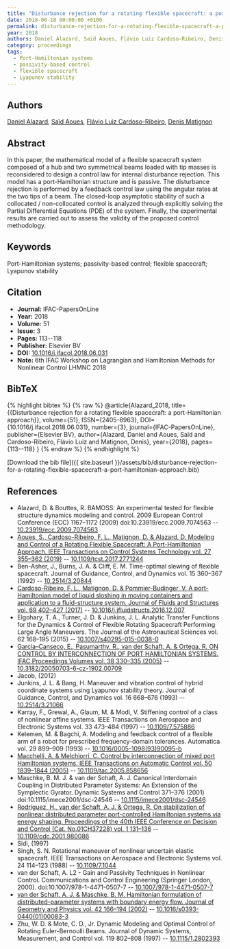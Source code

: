 ```yaml
---
title: "Disturbance rejection for a rotating flexible spacecraft: a port-Hamiltonian approach"
date: 2018-06-18 00:00:00 +0100
permalink: disturbance-rejection-for-a-rotating-flexible-spacecraft-a-port-hamiltonian-approach
year: 2018
authors: Daniel Alazard, Saïd Aoues, Flávio Luiz Cardoso-Ribeiro, Denis Matignon
category: proceedings
tags:
  - Port-Hamiltonian systems
  - passivity-based control
  - flexible spacecraft
  - Lyapunov stability
---
```

 
## Authors
[Daniel Alazard](authors/daniel-alazard), [Saïd Aoues](authors/said-aoues), [Flávio Luiz Cardoso-Ribeiro](authors/flavio-luiz-cardoso-ribeiro), [Denis Matignon](authors/denis-matignon)
 
## Abstract
In this paper, the mathematical model of a flexible spacecraft system composed of a hub and two symmetrical beams loaded with tip masses is reconsidered to design a control law for internal disturbance rejection. This model has a port-Hamiltonian structure and is passive. The disturbance rejection is performed by a feedback control law using the angular rates at the two tips of a beam. The closed-loop asymptotic stability of such a collocated / non-collocated control is analyzed through explicitly solving the Partial Differential Equations (PDE) of the system. Finally, the experimental results are carried out to assess the validity of the proposed control methodology.
 
## Keywords
Port-Hamiltonian systems; passivity-based control; flexible spacecraft; Lyapunov stability
 
## Citation
- **Journal:** IFAC-PapersOnLine
- **Year:** 2018
- **Volume:** 51
- **Issue:** 3
- **Pages:** 113--118
- **Publisher:** Elsevier BV
- **DOI:** [10.1016/j.ifacol.2018.06.031](https://doi.org/10.1016/j.ifacol.2018.06.031)
- **Note:** 6th IFAC Workshop on Lagrangian and Hamiltonian Methods for Nonlinear Control LHMNC 2018
 
## BibTeX
{% highlight bibtex %}
{% raw %}
@article{Alazard_2018,
  title={{Disturbance rejection for a rotating flexible spacecraft: a port-Hamiltonian approach}},
  volume={51},
  ISSN={2405-8963},
  DOI={10.1016/j.ifacol.2018.06.031},
  number={3},
  journal={IFAC-PapersOnLine},
  publisher={Elsevier BV},
  author={Alazard, Daniel and Aoues, Saïd and Cardoso-Ribeiro, Flávio Luiz and Matignon, Denis},
  year={2018},
  pages={113--118}
}
{% endraw %}
{% endhighlight %}
 
[Download the bib file]({{ site.baseurl }}/assets/bib/disturbance-rejection-for-a-rotating-flexible-spacecraft-a-port-hamiltonian-approach.bib)
 
## References
- Alazard, D. & Bouttes, R. BAMOSS: An experimental tested for flexible structure dynamics modeling and control. 2009 European Control Conference (ECC) 1167–1172 (2009) doi:10.23919/ecc.2009.7074563 -- [10.23919/ecc.2009.7074563](https://doi.org/10.23919/ecc.2009.7074563)
- [Aoues, S., Cardoso-Ribeiro, F. L., Matignon, D. & Alazard, D. Modeling and Control of a Rotating Flexible Spacecraft: A Port-Hamiltonian Approach. IEEE Transactions on Control Systems Technology vol. 27 355–362 (2019)](modeling-and-control-of-a-rotating-flexible-spacecraft-a-port-hamiltonian-approach) -- [10.1109/tcst.2017.2771244](https://doi.org/10.1109/tcst.2017.2771244)
- Ben-Asher, J., Burns, J. A. & Cliff, E. M. Time-optimal slewing of flexible spacecraft. Journal of Guidance, Control, and Dynamics vol. 15 360–367 (1992) -- [10.2514/3.20844](https://doi.org/10.2514/3.20844)
- [Cardoso-Ribeiro, F. L., Matignon, D. & Pommier-Budinger, V. A port-Hamiltonian model of liquid sloshing in moving containers and application to a fluid-structure system. Journal of Fluids and Structures vol. 69 402–427 (2017)](a-port-hamiltonian-model-of-liquid-sloshing-in-moving-containers-and-application-to-a-fluid-structure-system) -- [10.1016/j.jfluidstructs.2016.12.007](https://doi.org/10.1016/j.jfluidstructs.2016.12.007)
- Elgohary, T. A., Turner, J. D. & Junkins, J. L. Analytic Transfer Functions for the Dynamics &amp; Control of Flexible Rotating Spacecraft Performing Large Angle Maneuvers. The Journal of the Astronautical Sciences vol. 62 168–195 (2015) -- [10.1007/s40295-015-0038-0](https://doi.org/10.1007/s40295-015-0038-0)
- [Garcia–Canseco, E., Pasumarthy, R., van der Schaft, A. & Ortega, R. ON CONTROL BY INTERCONNECTION OF PORT HAMILTONIAN SYSTEMS. IFAC Proceedings Volumes vol. 38 330–335 (2005)](on-control-by-interconnection-of-port-hamiltonian-systems) -- [10.3182/20050703-6-cz-1902.00709](https://doi.org/10.3182/20050703-6-cz-1902.00709)
- Jacob, (2012)
- Junkins, J. L. & Bang, H. Maneuver and vibration control of hybrid coordinate systems using Lyapunov stability theory. Journal of Guidance, Control, and Dynamics vol. 16 668–676 (1993) -- [10.2514/3.21066](https://doi.org/10.2514/3.21066)
- Karray, F., Grewal, A., Glaum, M. & Modi, V. Stiffening control of a class of nonlinear affine systems. IEEE Transactions on Aerospace and Electronic Systems vol. 33 473–484 (1997) -- [10.1109/7.575886](https://doi.org/10.1109/7.575886)
- Kelemen, M. & Bagchi, A. Modeling and feedback control of a flexible arm of a robot for prescribed frequency-domain tolerances. Automatica vol. 29 899–909 (1993) -- [10.1016/0005-1098(93)90095-b](https://doi.org/10.1016/0005-1098(93)90095-b)
- [Macchelli, A. & Melchiorri, C. Control by interconnection of mixed port Hamiltonian systems. IEEE Transactions on Automatic Control vol. 50 1839–1844 (2005)](control-by-interconnection-of-mixed-port-hamiltonian-systems) -- [10.1109/tac.2005.858656](https://doi.org/10.1109/tac.2005.858656)
- Maschke, B. M. J. & van der Schaft, A. J. Canonical Interdomain Coupling in Distributed Parameter Systems: An Extension of the Symplectic Gyrator. Dynamic Systems and Control 371–376 (2001) doi:10.1115/imece2001/dsc-24546 -- [10.1115/imece2001/dsc-24546](https://doi.org/10.1115/imece2001/dsc-24546)
- [Rodriguez, H., van der Schaft, A. J. & Ortega, R. On stabilization of nonlinear distributed parameter port-controlled Hamiltonian systems via energy shaping. Proceedings of the 40th IEEE Conference on Decision and Control (Cat. No.01CH37228) vol. 1 131–136](on-stabilization-of-nonlinear-distributed-parameter-port-controlled-hamiltonian-systems-via-energy-shaping0) -- [10.1109/cdc.2001.980086](https://doi.org/10.1109/cdc.2001.980086)
- Sidi, (1997)
- Singh, S. N. Rotational maneuver of nonlinear uncertain elastic spacecraft. IEEE Transactions on Aerospace and Electronic Systems vol. 24 114–123 (1988) -- [10.1109/7.1044](https://doi.org/10.1109/7.1044)
- van der Schaft, A. L2 - Gain and Passivity Techniques in Nonlinear Control. Communications and Control Engineering (Springer London, 2000). doi:10.1007/978-1-4471-0507-7 -- [10.1007/978-1-4471-0507-7](https://doi.org/10.1007/978-1-4471-0507-7)
- [van der Schaft, A. J. & Maschke, B. M. Hamiltonian formulation of distributed-parameter systems with boundary energy flow. Journal of Geometry and Physics vol. 42 166–194 (2002)](hamiltonian-formulation-of-distributed-parameter-systems-with-boundary-energy-flow) -- [10.1016/s0393-0440(01)00083-3](https://doi.org/10.1016/s0393-0440(01)00083-3)
- Zhu, W. D. & Mote, C. D., Jr. Dynamic Modeling and Optimal Control of Rotating Euler-Bernoulli Beams. Journal of Dynamic Systems, Measurement, and Control vol. 119 802–808 (1997) -- [10.1115/1.2802393](https://doi.org/10.1115/1.2802393)

